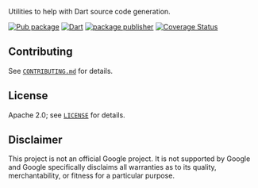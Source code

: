 Utilities to help with Dart source code generation.

[![Pub package](https://img.shields.io/pub/v/source_helper.svg)](https://pub.dev/packages/source_helper)
[![Dart](https://github.com/google/source_helper.dart/actions/workflows/ci.yml/badge.svg)](https://github.com/google/source_helper.dart/actions/workflows/ci.yml)
[![package publisher](https://img.shields.io/pub/publisher/source_helper.svg)](https://pub.dev/packages/source_helper/publisher)
[![Coverage Status](https://coveralls.io/repos/github/google/source_helper.dart/badge.svg)](https://coveralls.io/github/google/source_helper.dart)

## Contributing

See [`CONTRIBUTING.md`](CONTRIBUTING.md) for details.

## License

Apache 2.0; see [`LICENSE`](LICENSE) for details.

## Disclaimer

This project is not an official Google project. It is not supported by
Google and Google specifically disclaims all warranties as to its quality,
merchantability, or fitness for a particular purpose.
